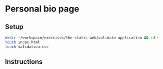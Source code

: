 # Personal bio page

## Setup

```bash
mkdir ~/workspace/exercises/the-static-web/validate-application && cd $_
touch index.html
touch validation.css
```

## Instructions

